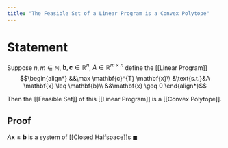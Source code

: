 ```yaml
---
title: "The Feasible Set of a Linear Program is a Convex Polytope"
---
```


# Statement
Suppose $n, m \in \mathbb{N}$, $\mathbf{b}, \mathbf{c} \in \mathbb{R}^{n}$, $A \in \mathbb{R}^{m \times n}$ define the [[Linear Program]]
$$\begin{align*}
&&\max \mathbf{c}^{T} \mathbf{x}\\
&\text{s.t.}&A \mathbf{x} \leq \mathbf{b}\\
&&\mathbf{x} \geq 0
\end{align*}$$

Then the [[Feasible Set]] of this [[Linear Program]] is a [[Convex Polytope]].
## Proof
$A \mathbf{x} \leq \mathbf{b}$ is a system of [[Closed Halfspace]]s $\blacksquare$